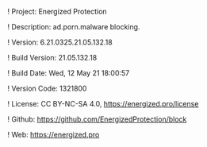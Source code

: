 ! Project: Energized Protection

! Description: ad.porn.malware blocking.

! Version: 6.21.0325.21.05.132.18

! Build Version: 21.05.132.18

! Build Date: Wed, 12 May 21 18:00:57

! Version Code: 1321800

! License: CC BY-NC-SA 4.0, https://energized.pro/license

! Github: https://github.com/EnergizedProtection/block

! Web: https://energized.pro
